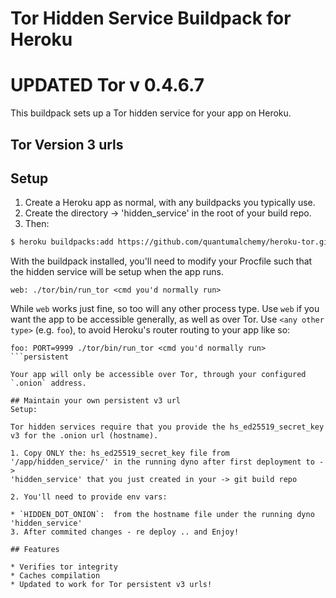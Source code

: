 # Tor Hidden Service Buildpack for Heroku
# UPDATED Tor v 0.4.6.7


This buildpack sets up a Tor hidden service for your app on Heroku.
## Tor Version 3 urls

## Setup

1. Create a Heroku app as normal, with any buildpacks you typically use.
2. Create the directory -> 'hidden_service'  in the root of your build repo.
3. Then:

```bash
$ heroku buildpacks:add https://github.com/quantumalchemy/heroku-tor.git
```

With the buildpack installed, you'll need to modify your Procfile such that
the hidden service will be setup when the app runs.

```Procfile
web: ./tor/bin/run_tor <cmd you'd normally run>
```

While `web` works just fine, so too will any other process type. Use `web`
if you want the app to be accessible generally, as well as over Tor. Use
`<any other type>` (e.g. `foo`), to avoid Heroku's router routing to your app like so:

```Procfile
foo: PORT=9999 ./tor/bin/run_tor <cmd you'd normally run>
```persistent

Your app will only be accessible over Tor, through your configured
`.onion` address.

## Maintain your own persistent v3 url 
Setup:

Tor hidden services require that you provide the hs_ed25519_secret_key 
v3 for the .onion url (hostname).

1. Copy ONLY the: hs_ed25519_secret_key file from '/app/hidden_service/' in the running dyno after first deployment to ->
'hidden_service' that you just created in your -> git build repo

2. You'll need to provide env vars:

* `HIDDEN_DOT_ONION`:  from the hostname file under the running dyno 'hidden_service'
3. After commited changes - re deploy .. and Enjoy!

## Features

* Verifies tor integrity
* Caches compilation
* Updated to work for Tor persistent v3 urls!
